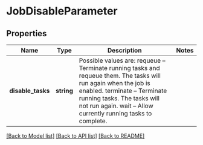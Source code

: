 # JobDisableParameter

## Properties
Name | Type | Description | Notes
------------ | ------------- | ------------- | -------------
**disable_tasks** | **string** | Possible values are: requeue – Terminate running tasks and requeue them. The tasks will run again when the job is enabled. terminate – Terminate running tasks. The tasks will not run again. wait – Allow currently running tasks to complete. | 

[[Back to Model list]](../README.md#documentation-for-models) [[Back to API list]](../README.md#documentation-for-api-endpoints) [[Back to README]](../README.md)


